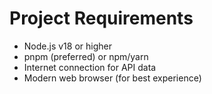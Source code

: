 # Project Requirements

- Node.js v18 or higher
- pnpm (preferred) or npm/yarn
- Internet connection for API data
- Modern web browser (for best experience)